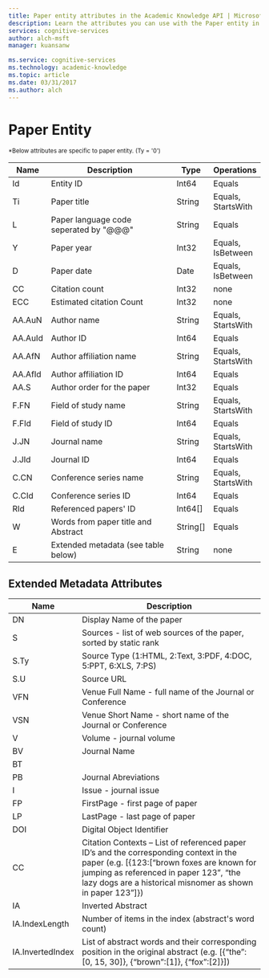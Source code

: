 ```yaml
---
title: Paper entity attributes in the Academic Knowledge API | Microsoft Docs
description: Learn the attributes you can use with the Paper entity in the Academic Knowledge API in Cognitive Services.
services: cognitive-services
author: alch-msft
manager: kuansanw

ms.service: cognitive-services
ms.technology: academic-knowledge
ms.topic: article
ms.date: 03/31/2017
ms.author: alch
---
```


# Paper Entity

<sub>
*Below attributes are specific to paper entity. (Ty = '0')
</sub>



Name    |Description                                        |Type       | Operations
------- | ------------------------------------------------- | --------- | ----------------------------
Id      |Entity ID                                          |Int64      |Equals
Ti      |Paper title                                        |String     |Equals,<br/>StartsWith
L       |Paper language code seperated by "@@@"             |String     |Equals
Y       |Paper year                                         |Int32      |Equals,<br/>IsBetween
D       |Paper date                                         |Date       |Equals,<br/>IsBetween
CC      |Citation count                                     |Int32      |none  
ECC     |Estimated citation Count                           |Int32      |none
AA.AuN  |Author name                                        |String     |Equals,<br/>StartsWith
AA.AuId |Author ID                                          |Int64      |Equals
AA.AfN  |Author affiliation name                            |String     |Equals,<br/>StartsWith
AA.AfId |Author affiliation ID                              |Int64      |Equals
AA.S    |Author order for the paper                         |Int32      |Equals
F.FN    |Field of study name                                |String     |Equals,<br/>StartsWith
F.FId   |Field of study ID                                  |Int64      |Equals
J.JN    |Journal name                                       |String     |Equals,<br/>StartsWith
J.JId   |Journal ID                                         |Int64      |Equals
C.CN    |Conference series name                             |String     |Equals,<br/>StartsWith
C.CId   |Conference series ID                               |Int64      |Equals
RId     |Referenced papers' ID                              |Int64[]    |Equals
W       |Words from paper title and Abstract                |String[]   |Equals
E       |Extended metadata (see table below)                |String     |none  



## Extended Metadata Attributes ##

|       Name       |                                                                                                                 Description                                                                                                                  |
|------------------|----------------------------------------------------------------------------------------------------------------------------------------------------------------------------------------------------------------------------------------------|
|        DN        |                                                                                                          Display Name of the paper                                                                                                           |
|        S         |                                                                                      Sources - list of web sources of the paper, sorted by static rank                                                                                       |
|       S.Ty       |                                                                                        Source Type (1:HTML, 2:Text, 3:PDF, 4:DOC, 5:PPT, 6:XLS, 7:PS)                                                                                        |
|       S.U        |                                                                                                                  Source URL                                                                                                                  |
|       VFN        |                                                                                           Venue Full Name - full name of the Journal or Conference                                                                                           |
|       VSN        |                                                                                          Venue Short Name - short name of the Journal or Conference                                                                                          |
|        V         |                                                                                                           Volume - journal volume                                                                                                            |
|        BV        |                                                                                                                 Journal Name                                                                                                                 |
|        BT        |                                                                                                                                                                                                                                              |
|        PB        |                                                                                                             Journal Abreviations                                                                                                             |
|        I         |                                                                                                            Issue - journal issue                                                                                                             |
|        FP        |                                                                                                       FirstPage - first page of paper                                                                                                        |
|        LP        |                                                                                                        LastPage - last page of paper                                                                                                         |
|       DOI        |                                                                                                          Digital Object Identifier                                                                                                           |
|        CC        | Citation Contexts – List of referenced paper ID’s and the corresponding context in the paper (e.g. [{123:[“brown foxes are known for jumping as referenced in paper 123”, “the lazy dogs are a historical misnomer as shown in paper 123”]}) |
|        IA        |                                                                                                              Inverted Abstract                                                                                                               |
|  IA.IndexLength  |                                                                                             Number of items in the index (abstract's word count)                                                                                             |
| IA.InvertedIndex |                                                  List of abstract words and their corresponding position in the original abstract (e.g. [{“the”:[0, 15, 30]}, {“brown”:[1]}, {“fox”:[2]}])                                                   |

